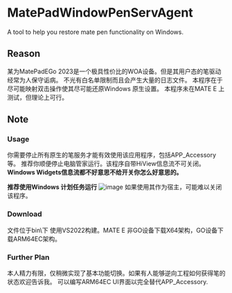 # MatePadWindowPenServAgent
A tool to help you restore mate pen functionality on Windows.


## Reason
某为MatePadEGo 2023是一个极具性价比的WOA设备。但是其用户态的笔驱动经常为人保守诟病。 不光有白名单限制而且会产生大量的日志文件。
本程序在于尽可能映射双击操作使其尽可能还原Windows 原生设置。
本程序未在MATE E 上测试，但理论上可行。



## Note
### Usage

你需要停止所有原生的笔服务才能有效使用该应用程序，包括APP_Accessory 等。
推荐你顺便停止电脑管家运行。该程序自带HiView信息流不可关闭。
**Windows Widgets信息流都不好意思不给开关你怎么好意思的。**

**推荐使用Windows 计划任务运行**
![image](https://github.com/AzulEterno/MatePadWindowPenServAgent/assets/75287037/d19427df-0e30-446b-888c-6ac92319b00a)
如果使用其作为宿主，可能难以关闭该程序。

### Download

文件位于bin\\<ARCH>下
使用VS2022构建。MATE E 非GO设备下载X64架构，GO设备下载ARM64EC架构。


### Further Plan

本人精力有限，仅稍微实现了基本功能切换。如果有人能够逆向工程如何获得笔的状态欢迎告诉我。
可以编写ARM64EC UI界面以完全替代APP_Accessory.

